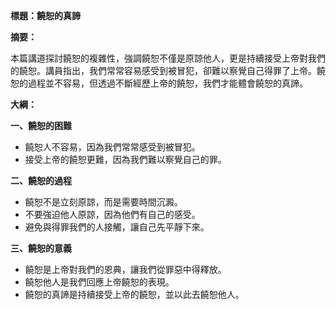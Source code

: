 **標題：饒恕的真諦**

**摘要：**

本篇講道探討饒恕的複雜性，強調饒恕不僅是原諒他人，更是持續接受上帝對我們的饒恕。講員指出，我們常常容易感受到被冒犯，卻難以察覺自己得罪了上帝。饒恕的過程並不容易，但透過不斷經歷上帝的饒恕，我們才能體會饒恕的真諦。

**大綱：**

**一、饒恕的困難**
* 饒恕人不容易，因為我們常常感受到被冒犯。
* 接受上帝的饒恕更難，因為我們難以察覺自己的罪。

**二、饒恕的過程**
* 饒恕不是立刻原諒，而是需要時間沉澱。
* 不要強迫他人原諒，因為他們有自己的感受。
* 避免與得罪我們的人接觸，讓自己先平靜下來。

**三、饒恕的意義**
* 饒恕是上帝對我們的恩典，讓我們從罪惡中得釋放。
* 饒恕他人是我們回應上帝饒恕的表現。
* 饒恕的真諦是持續接受上帝的饒恕，並以此去饒恕他人。